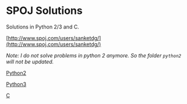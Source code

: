 # SPOJ Solutions

Solutions in Python 2/3 and C.

[http://www.spoj.com/users/sanketdg/](http://www.spoj.com/users/sanketdg/)

*Note: I do not solve problems in python 2 anymore. So the folder `python2` will not be updated.*

[Python2](python2/)

[Python3](python3/)

[C](c/)